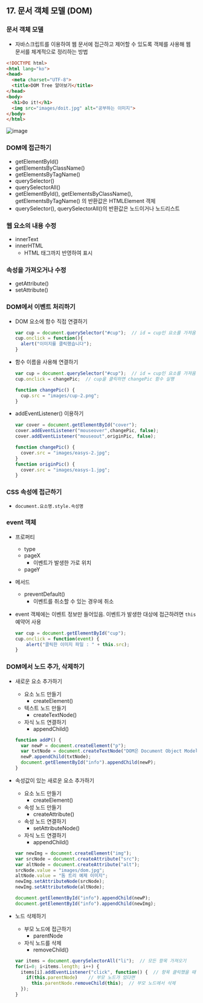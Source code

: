 ## 17. 문서 객체 모델 (DOM)

### 문서 객체 모델

- 자바스크립트를 이용하여 웹 문서에 접근하고 제어할 수 있도록 객체를 사용해 웹 문서를 체계적으로 정리하는 방법

```html
<!DOCTYPE html>
<html lang="ko">
<head>
  <meta charset="UTF-8">
  <title>DOM Tree 알아보기</title>
</head>
<body>
  <h1>Do it!</h1>
  <img src="images/doit.jpg" alt="공부하는 이미지">
</body>
</html>
```

![image](https://github.com/sangeun99/hyundai-it-e-java-fullstack/assets/63828057/bfdd265e-da0b-4aae-9de1-67d084edfaae)


### DOM에 접근하기

- getElementById()
- getElementsByClassName()
- getElementsByTagName()
- querySelector()
- querySelectorAll()
- getElementById(), getElementsByClassName(), getElementsByTagName() 의 반환값은 HTMLElement 객체
- querySelector(), querySelectorAll()의 반환값은 노드이거나 노드리스트

### 웹 요소의 내용 수정

- innerText
- innerHTML
    - HTML 태그까지 반영하여 표시

### 속성을 가져오거나 수정

- getAttribute()
- setAttribute()

### DOM에서 이벤트 처리하기

- DOM 요소에 함수 직접 연결하기
    
    ```jsx
    var cup = document.querySelector("#cup");  // id = cup인 요소를 가져옴
    cup.onclick = function(){
      alert("이미지를 클릭했습니다");
    }
    ```
    
- 함수 이름을 사용해 연결하기
    
    ```jsx
    var cup = document.querySelector("#cup");  // id = cup인 요소를 가져옴
    cup.onclick = changePic;  // cup을 클릭하면 changePic 함수 실행
    
    function changePic() {
      cup.src = "images/cup-2.png";
    }
    ```
    
- addEventListener() 이용하기
    
    ```jsx
    var cover = document.getElementById("cover");
    cover.addEventListener("mouseover",changePic, false);
    cover.addEventListener("mouseout",originPic, false);
    
    function changePic() {
      cover.src = "images/easys-2.jpg";
    }
    function originPic() {
      cover.src = "images/easys-1.jpg";
    }
    ```
    

### CSS 속성에 접근하기

- `document.요소명.style.속성명`

### event 객체

- 프로퍼티
    - type
    - pageX
        - 이벤트가 발생한 가로 위치
    - pageY
- 메서드
    - preventDefault()
        - 이벤트를 취소할 수 있는 경우에 취소
- event 객체에는 이벤트 정보만 들어있음. 이벤트가 발생한 대상에 접근하려면 `this` 예약어 사용
    
    ```jsx
    var cup = document.getElementById("cup");
    cup.onclick = function(event) {
    	alert("클릭한 이미지 파일 : " + this.src);
    }
    ```
    

### DOM에서 노드 추가, 삭제하기

- 새로운 요소 추가하기
    - 요소 노드 만들기
        - createElement()
    - 텍스트 노드 만들기
        - createTextNode()
    - 자식 노드 연결하기
        - appendChild()
    
    ```jsx
    function addP() {
      var newP = document.createElement("p");
      var txtNode = document.createTextNode("DOM은 Document Object Model의 줄임말입니다.");
      newP.appendChild(txtNode);
      document.getElementById("info").appendChild(newP);
    }
    ```
    
- 속성값이 있는 새로운 요소 추가하기
    - 요소 노드 만들기
        - createElement()
    - 속성 노드 만들기
        - createAttribute()
    - 속성 노드 연결하기
        - setAttributeNode()
    - 자식 노드 연결하기
        - appendChild()
    
    ```jsx
    var newImg = document.createElement("img");
    var srcNode = document.createAttribute("src");
    var altNode = document.createAttribute("alt");
    srcNode.value = "images/dom.jpg";
    altNode.value = "돔 트리 예제 이미지";
    newImg.setAttributeNode(srcNode);
    newImg.setAttributeNode(altNode);
    
    document.getElementById("info").appendChild(newP);
    document.getElementById("info").appendChild(newImg);
    ```
    
- 노드 삭제하기
    - 부모 노드에 접근하기
        - parentNode
    - 자식 노드를 삭제
        - removeChild()
    
    ```jsx
    var items = document.querySelectorAll("li");  // 모든 항목 가져오기
    for(i=0; i<items.length; i++) {
      items[i].addEventListener("click", function() {  // 항목 클릭했을 때 실행할 함수
        if(this.parentNode)    // 부모 노드가 있다면 
          this.parentNode.removeChild(this);  // 부모 노드에서 삭제
      });
    }
    ```